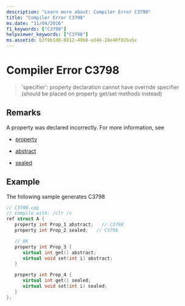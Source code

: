 ```yaml
---
description: "Learn more about: Compiler Error C3798"
title: "Compiler Error C3798"
ms.date: "11/04/2016"
f1_keywords: ["C3798"]
helpviewer_keywords: ["C3798"]
ms.assetid: b2f8b1d8-8812-49b8-a346-28e48f02ba5c
---
```

# Compiler Error C3798

> 'specifier': property declaration cannot have override specifier (should be placed on property get/set methods instead)

## Remarks

A property was declared incorrectly. For more information, see

- [property](../../extensions/property-cpp-component-extensions.md)

- [abstract](../../extensions/abstract-cpp-component-extensions.md)

- [sealed](../../extensions/sealed-cpp-component-extensions.md)

## Example

The following sample generates C3798

```cpp
// C3798.cpp
// compile with: /clr /c
ref struct A {
   property int Prop_1 abstract;   // C3798
   property int Prop_2 sealed;   // C3798

   // OK
   property int Prop_3 {
      virtual int get() abstract;
      virtual void set(int i) abstract;
   }

   property int Prop_4 {
      virtual int get() sealed;
      virtual void set(int i) sealed;
   }
};
```

